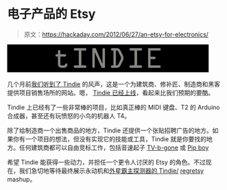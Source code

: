 # 电子产品的 Etsy

> 原文：<https://hackaday.com/2012/06/27/an-etsy-for-electronics/>

![](img/df7a8d46f850510d587081644f203534.png "tindie")

几个月前[我们听到了 Tindie](http://hackaday.com/2012/04/30/tindie-an-etsy-for-electronics/) 的风声，这是一个为建筑商、修补匠、制造商和黑客提供项目销售场所的网站。嗯， [Tindie 已经上线](http://www.tindie.com/)，看起来比我们预期的要酷。

Tindie 上已经有了一些非常棒的项目，比如真正棒的 MIDI 键盘、T2 的 Arduino 合成器，甚至还有玩愤怒的小鸟的机器人 T4。

除了给制造商一个出售商品的地方，Tindie 还提供一个张贴招聘广告的地方。如果你有一个项目的想法，但没有实现它的技能或工具，Tindie 就是你要找的地方。任何建筑商都可以自由竞标工作，包括音速起子 [TV-b-gone](http://www.tindie.com/wanted/) 或 [Pip boy](http://www.tindie.com/wanted/54/)

希望 Tindie 能获得一些动力，并担任一个更令人讨厌的 Etsy 的角色。不过现在，我们急切地等待最终展示永动机和[外星霸主探测器的 Tindie/](http://www.youtube.com/watch?v=Wp_K8prLfso) [regretsy](http://www.regretsy.com/) mashup。